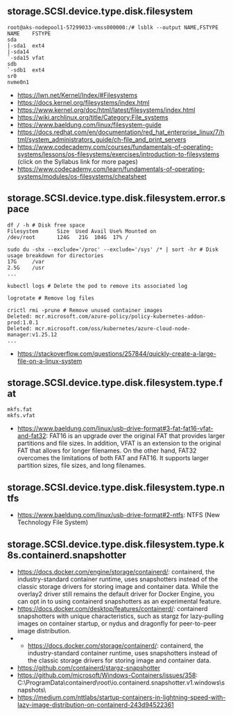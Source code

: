 ## storage.SCSI.device.type.disk.filesystem

```
root@aks-nodepool1-57299033-vmss000000:/# lsblk --output NAME,FSTYPE
NAME    FSTYPE
sda
|-sda1  ext4
|-sda14
`-sda15 vfat
sdb
`-sdb1  ext4
sr0
nvme0n1
```

- https://lwn.net/Kernel/Index/#Filesystems
- https://docs.kernel.org/filesystems/index.html
- https://www.kernel.org/doc/html/latest/filesystems/index.html
- https://wiki.archlinux.org/title/Category:File_systems
- https://www.baeldung.com/linux/filesystem-guide
- https://docs.redhat.com/en/documentation/red_hat_enterprise_linux/7/html/system_administrators_guide/ch-file_and_print_servers
- https://www.codecademy.com/courses/fundamentals-of-operating-systems/lessons/os-filesystems/exercises/introduction-to-filesystems (click on the Syllabus link for more pages)
- https://www.codecademy.com/learn/fundamentals-of-operating-systems/modules/os-filesystems/cheatsheet

## storage.SCSI.device.type.disk.filesystem.error.space

```
df / -h # Disk free space
Filesystem      Size  Used Avail Use% Mounted on
/dev/root       124G   21G  104G  17% /

sudo du -shx --exclude='/proc' --exclude='/sys' /* | sort -hr # Disk usage breakdown for directories
17G     /var
2.5G    /usr
...
```

```
kubectl logs # Delete the pod to remove its associated log

logrotate # Remove log files

crictl rmi -prune # Remove unused container images
Deleted: mcr.microsoft.com/azure-policy/policy-kubernetes-addon-prod:1.0.1
Deleted: mcr.microsoft.com/oss/kubernetes/azure-cloud-node-manager:v1.25.12
...
```

- https://stackoverflow.com/questions/257844/quickly-create-a-large-file-on-a-linux-system

## storage.SCSI.device.type.disk.filesystem.type.fat

```
mkfs.fat
mkfs.vfat
```

- https://www.baeldung.com/linux/usb-drive-format#3-fat-fat16-vfat-and-fat32: FAT16 is an upgrade over the original FAT that provides larger partitions and file sizes. In addition, VFAT is an extension to the original FAT that allows for longer filenames. On the other hand, FAT32 overcomes the limitations of both FAT and FAT16. It supports larger partition sizes, file sizes, and long filenames.

## storage.SCSI.device.type.disk.filesystem.type.ntfs

- https://www.baeldung.com/linux/usb-drive-format#2-ntfs: NTFS (New Technology File System)

## storage.SCSI.device.type.disk.filesystem.type.k8s.containerd.snapshotter

- https://docs.docker.com/engine/storage/containerd/: containerd, the industry-standard container runtime, uses snapshotters instead of the classic storage drivers for storing image and container data. While the overlay2 driver still remains the default driver for Docker Engine, you can opt in to using containerd snapshotters as an experimental feature.
- https://docs.docker.com/desktop/features/containerd/: containerd snapshotters with unique characteristics, such as stargz for lazy-pulling images on container startup, or nydus and dragonfly for peer-to-peer image distribution.
- - https://docs.docker.com/storage/containerd/: containerd, the industry-standard container runtime, uses snapshotters instead of the classic storage drivers for storing image and container data.
- https://github.com/containerd/stargz-snapshotter
- https://github.com/microsoft/Windows-Containers/issues/358: C:\\ProgramData\\containerd\\root\\io.containerd.snapshotter.v1.windows\\snapshots\\
- https://medium.com/nttlabs/startup-containers-in-lightning-speed-with-lazy-image-distribution-on-containerd-243d94522361

